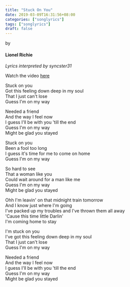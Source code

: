 ```yaml
---
title: "Stuck On You"
date: 2019-03-09T16:31:56+08:00
categories: ["songlyrics"]
tags: ["songlyrics"]
draft: false
---
```

by
#### Lionel Richie
*Lyrics interpreted by syncster31*

Watch the video [here](https://www.youtube.com/watch?v=1sjdYCCUlpE&list=PLex6xo-8x5MF1gUHkZTt1NQFwrMagmJDW&index=1)

Stuck on you<br>
Got this feeling down deep in my soul<br>
That I just can't lose<br>
Guess I'm on my way

Needed a friend<br>
And the way I feel now <br>
I guess I'll be with you 'till the end<br>
Guess I'm on my way<br>
Might be glad you stayed

Stuck on you<br>
Been a fool too long<br>
I guess it's time for me to come on home<br>
Guess I'm on my way

So hard to see<br>
That a woman like you<br>
Could wait around for a man like me<br>
Guess I'm on my way<br>
Might be glad you stayed

Ohh I'm leavin' on that midnight train tomorrow<br>
And I know just where I'm going<br>
I've packed up my troubles and I've thrown them all away<br>
'Cause this time little Darlin'<br>
I'm coming home to stay

I'm stuck on you<br>
I've got this feeling down deep in my soul<br>
That I just can't lose<br>
Guess I'm on my way

Needed a friend<br>
And the way I feel now <br>
I guess I'll be with you 'till the end<br>
Guess I'm on my way<br>
Might be glad you stayed